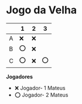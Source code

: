 # Jogo da Velha

|   | 1 | 2 | 3 |
|---|---|---|---|
| A |❌|❌|  |
| B |⭕|❌|  |
| C |⭕|❌|⭕|

**Jogadores**

- ❌ Jogador- 1 Mateus 
- ⭕ Jogador- 2 Mateus
